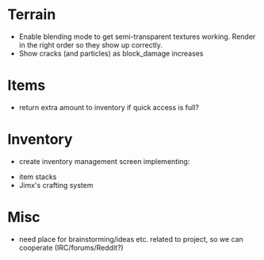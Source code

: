 # Terrain

* Enable blending mode to get semi-transparent textures working. Render in the right order so they show up correctly.
* Show cracks (and particles) as block_damage increases

# Items

* return extra amount to inventory if quick access is full?

# Inventory

* create inventory management screen implementing:
- item stacks
- Jimx's crafting system

# Misc
- need place for brainstorming/ideas etc. related to project, so we can cooperate (IRC/forums/Reddit?)
